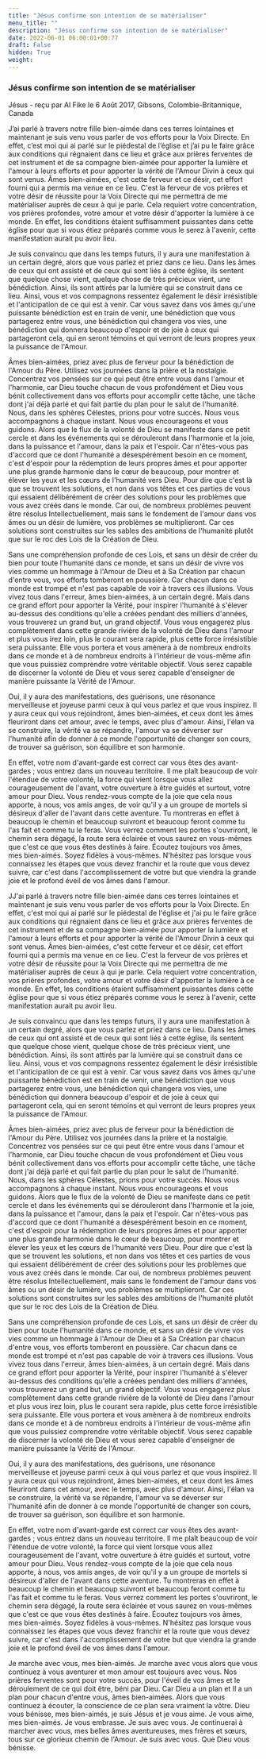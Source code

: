 ```yaml
---
title: "Jésus confirme son intention de se matérialiser"
menu_title: ""
description: "Jésus confirme son intention de se matérialiser"
date: 2022-06-01 06:00:01+00:77
draft: False
hidden: True
weight:
---
```

### Jésus confirme son intention de se matérialiser

Jésus - reçu par Al Fike le 6 Août 2017, Gibsons, Colombie-Britannique, Canada

J’ai parlé à travers notre fille bien-aimée dans ces terres lointaines et maintenant je suis venu vous parler de vos efforts pour la Voix Directe. En effet, c’est moi qui ai parlé sur le piédestal de l’église et j’ai pu le faire grâce aux conditions qui régnaient dans ce lieu et grâce aux prières ferventes de cet instrument et de sa compagne bien-aimée pour apporter la lumière et l'amour à leurs efforts et pour apporter la vérité de l'Amour Divin à ceux qui sont venus. Âmes bien-aimées, c'est cette ferveur et ce désir, cet effort fourni qui a permis ma venue en ce lieu. C'est la ferveur de vos prières et votre désir de réussite pour la Voix Directe qui me permettra de me matérialiser auprès de ceux à qui je parle. Cela requiert votre concentration, vos prières profondes, votre amour et votre désir d'apporter la lumière à ce monde. En effet, les conditions étaient suffisamment puissantes dans cette église pour que si vous étiez préparés comme vous le serez à l'avenir, cette manifestation aurait pu avoir lieu.

Je suis convaincu que dans les temps futurs, il y aura une manifestation à un certain degré, alors que vous parlez et priez dans ce lieu. Dans les âmes de ceux qui ont assisté et de ceux qui sont liés à cette église, ils sentent que quelque chose vient, quelque chose de très précieux vient, une bénédiction. Ainsi, ils sont attirés par la lumière qui se construit dans ce lieu. Ainsi, vous et vos compagnons ressentez également le désir irrésistible et l'anticipation de ce qui est à venir. Car vous savez dans vos âmes qu'une puissante bénédiction est en train de venir, une bénédiction que vous partagerez entre vous, une bénédiction qui changera vos vies, une bénédiction qui donnera beaucoup d'espoir et de joie à ceux qui partageront cela, qui en seront témoins et qui verront de leurs propres yeux la puissance de l'Amour.

Âmes bien-aimées, priez avec plus de ferveur pour la bénédiction de l'Amour du Père. Utilisez vos journées dans la prière et la nostalgie. Concentrez vos pensées sur ce qui peut être entre vous dans l'amour et l'harmonie, car Dieu touche chacun de vous profondément et Dieu vous bénit collectivement dans vos efforts pour accomplir cette tâche, une tâche dont j'ai déjà parlé et qui fait partie du plan pour le salut de l'humanité. Nous, dans les sphères Célestes, prions pour votre succès. Nous vous accompagnons à chaque instant. Nous vous encourageons et vous guidons. Alors que le flux de la volonté de Dieu se manifeste dans ce petit cercle et dans les événements qui se dérouleront dans l'harmonie et la joie, dans la puissance et l'amour, dans la paix et l'espoir. Car n'êtes-vous pas d'accord que ce dont l'humanité a désespérément besoin en ce moment, c'est d'espoir pour la rédemption de leurs propres âmes et pour apporter une plus grande harmonie dans le cœur de beaucoup, pour montrer et élever les yeux et les cœurs de l'humanité vers Dieu. Pour dire que c'est là que se trouvent les solutions, et non dans vos têtes et ces parties de vous qui essaient délibérément de créer des solutions pour les problèmes que vous avez créés dans le monde. Car oui, de nombreux problèmes peuvent être résolus Intellectuellement, mais sans le fondement de l'amour dans vos âmes ou un désir de lumière, vos problèmes se multiplieront. Car ces solutions sont construites sur les sables des ambitions de l'humanité plutôt que sur le roc des Lois de la Création de Dieu.

Sans une compréhension profonde de ces Lois, et sans un désir de créer du bien pour toute l'humanité dans ce monde, et sans un désir de vivre vos vies comme un hommage à l'Amour de Dieu et à Sa Création par chacun d'entre vous, vos efforts tomberont en poussière. Car chacun dans ce monde est trompé et n'est pas capable de voir à travers ces illusions. Vous vivez tous dans l'erreur, âmes bien-aimées, à un certain degré. Mais dans ce grand effort pour apporter la Vérité, pour inspirer l'humanité à s'élever au-dessus des conditions qu'elle a créées pendant des milliers d'années, vous trouverez un grand but, un grand objectif. Vous vous engagerez plus complètement dans cette grande rivière de la volonté de Dieu dans l'amour et plus vous irez loin, plus le courant sera rapide, plus cette force irrésistible sera puissante. Elle vous portera et vous amènera à de nombreux endroits dans ce monde et à de nombreux endroits à l'intérieur de vous-même afin que vous puissiez comprendre votre véritable objectif. Vous serez capable de discerner la volonté de Dieu et vous serez capable d'enseigner de manière puissante la Vérité de l'Amour. 

Oui, il y aura des manifestations, des guérisons, une résonance merveilleuse et joyeuse parmi ceux à qui vous parlez et que vous inspirez. Il y aura ceux qui vous rejoindront, âmes bien-aimées, et ceux dont les âmes fleuriront dans cet amour, avec le temps, avec plus d'amour. Ainsi, l'élan va se construire, la vérité va se répandre, l'amour va se déverser sur l'humanité afin de donner à ce monde l'opportunité de changer son cours, de trouver sa guérison, son équilibre et son harmonie.

En effet, votre nom d'avant-garde est correct car vous êtes des avant-gardes ; vous entrez dans un nouveau territoire. Il me plaît beaucoup de voir l'étendue de votre volonté, la force qui vient lorsque vous allez courageusement de l'avant, votre ouverture à être guidés et surtout, votre amour pour Dieu. Vous rendez-vous compte de la joie que cela nous apporte, à nous, vos amis anges, de voir qu'il y a un groupe de mortels si désireux d'aller de l'avant dans cette aventure. Tu montreras en effet à beaucoup le chemin et beaucoup suivront et beaucoup feront comme tu l'as fait et comme tu le feras. Vous verrez comment les portes s'ouvriront, le chemin sera dégagé, la route sera éclairée et vous saurez en vous-mêmes que c'est ce que vous êtes destinés à faire. Écoutez toujours vos âmes, mes bien-aimés. Soyez fidèles à vous-mêmes. N'hésitez pas lorsque vous connaissez les étapes que vous devez franchir et la route que vous devez suivre, car c'est dans l'accomplissement de votre but que viendra la grande joie et le profond éveil de vos âmes dans l'amour.

JJ'ai parlé à travers notre fille bien-aimée dans ces terres lointaines et maintenant je suis venu vous parler de vos efforts pour la Voix Directe. En effet, c'est moi qui ai parlé sur le piédestal de l'église et j'ai pu le faire grâce aux conditions qui régnaient dans ce lieu et grâce aux prières ferventes de cet instrument et de sa compagne bien-aimée pour apporter la lumière et l'amour à leurs efforts et pour apporter la vérité de l'Amour Divin à ceux qui sont venus. Âmes bien-aimées, c'est cette ferveur et ce désir, cet effort fourni qui a permis ma venue en ce lieu. C'est la ferveur de vos prières et votre désir de réussite pour la Voix Directe qui me permettra de me matérialiser auprès de ceux à qui je parle. Cela requiert votre concentration, vos prières profondes, votre amour et votre désir d'apporter la lumière à ce monde. En effet, les conditions étaient suffisamment puissantes dans cette église pour que si vous étiez préparés comme vous le serez à l'avenir, cette manifestation aurait pu avoir lieu.

Je suis convaincu que dans les temps futurs, il y aura une manifestation à un certain degré, alors que vous parlez et priez dans ce lieu. Dans les âmes de ceux qui ont assisté et de ceux qui sont liés à cette église, ils sentent que quelque chose vient, quelque chose de très précieux vient, une bénédiction. Ainsi, ils sont attirés par la lumière qui se construit dans ce lieu. Ainsi, vous et vos compagnons ressentez également le désir irrésistible et l'anticipation de ce qui est à venir. Car vous savez dans vos âmes qu'une puissante bénédiction est en train de venir, une bénédiction que vous partagerez entre vous, une bénédiction qui changera vos vies, une bénédiction qui donnera beaucoup d'espoir et de joie à ceux qui partageront cela, qui en seront témoins et qui verront de leurs propres yeux la puissance de l'Amour.

Âmes bien-aimées, priez avec plus de ferveur pour la bénédiction de l'Amour du Père. Utilisez vos journées dans la prière et la nostalgie. Concentrez vos pensées sur ce qui peut être entre vous dans l'amour et l'harmonie, car Dieu touche chacun de vous profondément et Dieu vous bénit collectivement dans vos efforts pour accomplir cette tâche, une tâche dont j'ai déjà parlé et qui fait partie du plan pour le salut de l'humanité. Nous, dans les sphères Célestes, prions pour votre succès. Nous vous accompagnons à chaque instant. Nous vous encourageons et vous guidons. Alors que le flux de la volonté de Dieu se manifeste dans ce petit cercle et dans les événements qui se dérouleront dans l'harmonie et la joie, dans la puissance et l'amour, dans la paix et l'espoir. Car n'êtes-vous pas d'accord que ce dont l'humanité a désespérément besoin en ce moment, c'est d'espoir pour la rédemption de leurs propres âmes et pour apporter une plus grande harmonie dans le cœur de beaucoup, pour montrer et élever les yeux et les cœurs de l'humanité vers Dieu. Pour dire que c'est là que se trouvent les solutions, et non dans vos têtes et ces parties de vous qui essaient délibérément de créer des solutions pour les problèmes que vous avez créés dans le monde. Car oui, de nombreux problèmes peuvent être résolus Intellectuellement, mais sans le fondement de l'amour dans vos âmes ou un désir de lumière, vos problèmes se multiplieront. Car ces solutions sont construites sur les sables des ambitions de l'humanité plutôt que sur le roc des Lois de la Création de Dieu.

Sans une compréhension profonde de ces Lois, et sans un désir de créer du bien pour toute l'humanité dans ce monde, et sans un désir de vivre vos vies comme un hommage à l'Amour de Dieu et à Sa Création par chacun d'entre vous, vos efforts tomberont en poussière. Car chacun dans ce monde est trompé et n'est pas capable de voir à travers ces illusions. Vous vivez tous dans l'erreur, âmes bien-aimées, à un certain degré. Mais dans ce grand effort pour apporter la Vérité, pour inspirer l'humanité à s'élever au-dessus des conditions qu'elle a créées pendant des milliers d'années, vous trouverez un grand but, un grand objectif. Vous vous engagerez plus complètement dans cette grande rivière de la volonté de Dieu dans l'amour et plus vous irez loin, plus le courant sera rapide, plus cette force irrésistible sera puissante. Elle vous portera et vous amènera à de nombreux endroits dans ce monde et à de nombreux endroits à l'intérieur de vous-même afin que vous puissiez comprendre votre véritable objectif. Vous serez capable de discerner la volonté de Dieu et vous serez capable d'enseigner de manière puissante la Vérité de l'Amour. 

Oui, il y aura des manifestations, des guérisons, une résonance merveilleuse et joyeuse parmi ceux à qui vous parlez et que vous inspirez. Il y aura ceux qui vous rejoindront, âmes bien-aimées, et ceux dont les âmes fleuriront dans cet amour, avec le temps, avec plus d'amour. Ainsi, l'élan va se construire, la vérité va se répandre, l'amour va se déverser sur l'humanité afin de donner à ce monde l'opportunité de changer son cours, de trouver sa guérison, son équilibre et son harmonie.

En effet, votre nom d'avant-garde est correct car vous êtes des avant-gardes ; vous entrez dans un nouveau territoire. Il me plaît beaucoup de voir l'étendue de votre volonté, la force qui vient lorsque vous allez courageusement de l'avant, votre ouverture à être guidés et surtout, votre amour pour Dieu. Vous rendez-vous compte de la joie que cela nous apporte, à nous, vos amis anges, de voir qu'il y a un groupe de mortels si désireux d'aller de l'avant dans cette aventure. Tu montreras en effet à beaucoup le chemin et beaucoup suivront et beaucoup feront comme tu l'as fait et comme tu le feras. Vous verrez comment les portes s'ouvriront, le chemin sera dégagé, la route sera éclairée et vous saurez en vous-mêmes que c'est ce que vous êtes destinés à faire. Écoutez toujours vos âmes, mes bien-aimés. Soyez fidèles à vous-mêmes. N'hésitez pas lorsque vous connaissez les étapes que vous devez franchir et la route que vous devez suivre, car c'est dans l'accomplissement de votre but que viendra la grande joie et le profond éveil de vos âmes dans l'amour.

Je marche avec vous, mes bien-aimés. Je marche avec vous alors que vous continuez à vous aventurer et mon amour est toujours avec vous. Nos prières ferventes sont pour votre succès, pour l'éveil de vos âmes et le déroulement de ce qui doit être, béni par Dieu. Car Dieu a un plan et Il a un plan pour chacun d'entre vous, âmes bien-aimées. Alors que vous continuez à écouter, la conscience de ce plan sera vraiment la vôtre. Dieu vous bénisse, mes bien-aimés, je suis Jésus et je vous aime. Je vous aime, mes bien-aimés. Je vous embrasse. Je suis avec vous. Je continuerai à marcher avec vous, mes belles âmes aventureuses, mes frères et sœurs, tous sur ce glorieux chemin de l'Amour. Je suis avec vous. Que Dieu vous bénisse.
